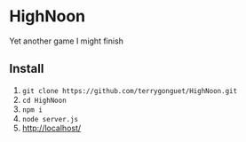 # HighNoon
Yet another game I might finish

## Install

1. `git clone https://github.com/terrygonguet/HighNoon.git`
2. `cd HighNoon`
3. `npm i`
4. `node server.js`
5. <http://localhost/>
